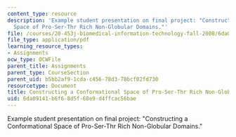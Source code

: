 ```yaml
---
content_type: resource
description: 'Example student presentation on final project: "Constructing a Conformational
  Space of Pro-Ser-Thr Rich Non-Globular Domains."'
file: /courses/20-453j-biomedical-information-technology-fall-2008/6da09141b6f68d5f68e9d4ffcac56bae_lc_project.pdf
file_type: application/pdf
learning_resource_types:
- Assignments
ocw_type: OCWFile
parent_title: Assignments
parent_type: CourseSection
parent_uid: b5bb2af9-1cda-c456-78d3-78bcf02fd730
resourcetype: Document
title: Constructing a Conformational Space of Pro-Ser-Thr Rich Non-Globular Domains
uid: 6da09141-b6f6-8d5f-68e9-d4ffcac56bae
---
```

Example student presentation on final project: "Constructing a Conformational Space of Pro-Ser-Thr Rich Non-Globular Domains."

